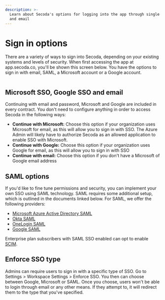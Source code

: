 ```yaml
---
description: >-
  Learn about Secoda's options for logging into the app through single sign on
  and email
---
```


# Sign in options

There are a variety of ways to sign into Secoda, depending on your existing systems and levels of security. When first accessing the app at app.secoda.co, you'll be shown this screen below. You have the options to sign in with email, SAML, a Microsoft account or a Google account.

<figure><img src="https://secoda-public-media-assets.s3.amazonaws.com/6c847a24-4a22-4c1e-855f-8aec32354e20.png" alt=""><figcaption></figcaption></figure>

## Microsoft SSO, Google SSO and email

Continuing with email and password, Microsoft and Google are included in every contract. You don't need to configure anything in order to access Secoda in the following ways:

* **Continue with Microsoft:** Choose this option if your organization uses Microsoft for email, as this will allow you to sign in with SSO. The Azure Admin will likely have to authorize Secoda as an allowed application to enable SSO with Microsoft.
* **Continue with Google:** Choose this option if your organization uses Google for email, as this will allow you to sign in with SSO
* **Continue with email:** Choose this option if you don't have a Microsoft of Google email address

## SAML options

If you'd like to fine tune permissions and security, you can implement your own SSO using SAML technology. SAML requires some additional setup, which is outlined in the documents linked below. For SAML, we offer the following providers:

* [Microsoft Azure Active Directory SAML](../../saml/microsoft-azure-ad-saml.md)
* [Okta SAML](../../saml/okta-saml.md)
* [OneLogin SAML](../../saml/onelogin-saml.md)
* [Google SAML](../../saml/google-saml.md)

Enterprise plan subscribers with SAML SSO enabled can opt to enable [SCIM](../../saml/scim.md).

## Enforce SSO type

Admins can require users to sign in with a specific type of SSO. Go to Settings > Workspace Settings > Enforce SSO. You then can choose between Google, Microsoft or SAML. Once you choose, users won't be able to login through email or any other means. If they attempt to, it will redirect them to the type that you've specified.

<figure><img src="https://secoda-public-media-assets.s3.amazonaws.com/97ddc084-6ead-43c7-b4a1-7d07f494cc84.png" alt=""><figcaption></figcaption></figure>
